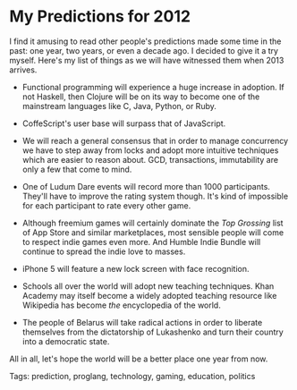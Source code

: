 My Predictions for 2012
=======================

I find it amusing to read other people's predictions made some time in the
past: one year, two years, or even a decade ago. I decided to give it a try
myself. Here's my list of things as we will have witnessed them when 2013
arrives.

* Functional programming will experience a huge increase in adoption. If not
  Haskell, then Clojure will be on its way to become one of the mainstream
  languages like C, Java, Python, or Ruby.

* CoffeScript's user base will surpass that of JavaScript.

* We will reach a general consensus that in order to manage concurrency we have
  to step away from locks and adopt more intuitive techniques which are easier
  to reason about. GCD, transactions, immutability are only a few that come to
  mind.

* One of Ludum Dare events will record more than 1000 participants. They'll
  have to improve the rating system though. It's kind of impossible for each
  participant to rate every other game.

* Although freemium games will certainly dominate the _Top Grossing_ list of
  App Store and similar marketplaces, most sensible people will come to respect
  indie games even more. And Humble Indie Bundle will continue to spread the
  indie love to masses.

* iPhone 5 will feature a new lock screen with face recognition.

* Schools all over the world will adopt new teaching techniques. Khan Academy
  may itself become a widely adopted teaching resource like Wikipedia has
  become _the_ encyclopedia of the world.

* The people of Belarus will take radical actions in order to liberate
  themselves from the dictatorship of Lukashenko and turn their country into a
  democratic state.

All in all, let's hope the world will be a better place one year from now.


Tags: prediction, proglang, technology, gaming, education, politics
